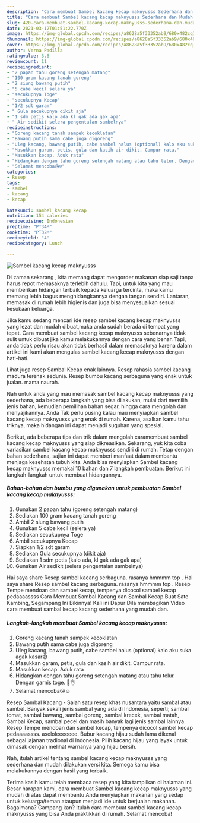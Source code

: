 ```yaml
---
description: "Cara membuat Sambel kacang kecap maknyusss Sederhana dan Mudah Dibuat"
title: "Cara membuat Sambel kacang kecap maknyusss Sederhana dan Mudah Dibuat"
slug: 420-cara-membuat-sambel-kacang-kecap-maknyusss-sederhana-dan-mudah-dibuat
date: 2021-03-12T01:51:22.770Z
image: https://img-global.cpcdn.com/recipes/a8628a5f33352ab9/680x482cq70/sambel-kacang-kecap-maknyusss-foto-resep-utama.jpg
thumbnail: https://img-global.cpcdn.com/recipes/a8628a5f33352ab9/680x482cq70/sambel-kacang-kecap-maknyusss-foto-resep-utama.jpg
cover: https://img-global.cpcdn.com/recipes/a8628a5f33352ab9/680x482cq70/sambel-kacang-kecap-maknyusss-foto-resep-utama.jpg
author: Verna Padilla
ratingvalue: 3.6
reviewcount: 11
recipeingredient:
- "2 papan tahu goreng setengah matang"
- "100 gram kacang tanah goreng"
- "2 siung bawang putih"
- "5 cabe kecil selera ya"
- "secukupnya Toge"
- "secukupnya Kecap"
- "1/2 sdt garam"
- " Gula secukupnya dikit aja"
- "1 sdm petis kalo ada kl gak ada gak apa"
- " Air sedikit selera pengentalan sambelnya"
recipeinstructions:
- "Goreng kacang tanah sampek kecoklatan"
- "Bawang putih sama cabe juga digoreng"
- "Uleg kacang, bawang putih, cabe sambel halus (optional) kalo aku suka agak kasar😅"
- "Masukkan garam, petis, gula dan kasih air dikit. Campur rata."
- "Masukkan kecap. Aduk rata"
- "Hidangkan dengan tahu goreng setengah matang atau tahu telur. Dengan garnis toge. 🤤👌"
- "Selamat mencoba😘☺"
categories:
- Resep
tags:
- sambel
- kacang
- kecap

katakunci: sambel kacang kecap 
nutrition: 154 calories
recipecuisine: Indonesian
preptime: "PT34M"
cooktime: "PT32M"
recipeyield: "4"
recipecategory: Lunch

---
```



![Sambel kacang kecap maknyusss](https://img-global.cpcdn.com/recipes/a8628a5f33352ab9/680x482cq70/sambel-kacang-kecap-maknyusss-foto-resep-utama.jpg)

Di zaman  sekarang , kita memang dapat mengorder makanan siap saji tanpa harus repot memasaknya terlebih dahulu. Tapi, untuk kita yang mau memberikan hidangan terbaik kepada keluarga tercinta, maka kamu memang lebih bagus menghidangkannya dengan tangan sendiri. Lantaran, memasak di rumah lebih higienis dan juga bisa menyesuaikan sesuai kesukaan keluarga.

Jika kamu sedang mencari ide resep sambel kacang kecap maknyusss yang lezat dan mudah dibuat,maka anda sudah berada di tempat yang tepat. Cara membuat sambel kacang kecap maknyusss  sebenarnya tidak sulit untuk dibuat jika kamu melakukannya dengan cara yang benar. Tapi, anda tidak perlu risau akan tidak berhasil dalam memasaknya 
karena dalam artikel ini kami akan mengulas sambel kacang kecap maknyusss dengan hati-hati.  

Lihat juga resep Sambal Kecap enak lainnya. Resep rahasia sambel kacang madura terenak sedunia. Resep bumbu kacang serbaguna yang enak untuk jualan. mama naurah.

Nah untuk anda yang mau memasak sambel kacang kecap maknyusss yang sederhana, ada beberapa langkah yang bisa dilakukan, mulai dari memilih jenis bahan, kemudian pemilihan bahan segar, hingga cara mengolah dan menyajikannya. Anda Tak perlu pusing kalau mau menyiapkan sambel kacang kecap maknyusss yang enak di rumah. Karena, asalkan kamu  tahu triknya, maka hidangan ini dapat menjadi suguhan yang spesial.

Berikut, ada beberapa tips dan trik dalam mengolah caramembuat sambel kacang kecap maknyusss yang siap dikreasikan. Sekarang, yuk kita coba variasikan sambel kacang kecap maknyusss sendiri di rumah. Tetap dengan bahan sederhana, sajian ini dapat memberi manfaat dalam membantu menjaga kesehatan tubuh kita. Anda bisa menyiapkan Sambel kacang kecap maknyusss memakai 10 bahan dan 7 langkah pembuatan. Berikut ini langkah-langkah untuk membuat hidangannya.

<!--inarticleads1-->

##### Bahan-bahan dan bumbu yang digunakan untuk pembuatan Sambel kacang kecap maknyusss:

1. Gunakan 2 papan tahu (goreng setengah matang)
1. Sediakan 100 gram kacang tanah goreng
1. Ambil 2 siung bawang putih
1. Gunakan 5 cabe kecil (selera ya)
1. Sediakan secukupnya Toge
1. Ambil secukupnya Kecap
1. Siapkan 1/2 sdt garam
1. Sediakan  Gula secukupnya (dikit aja)
1. Sediakan 1 sdm petis (kalo ada, kl gak ada gak apa)
1. Gunakan  Air sedikit (selera pengentalan sambelnya)


Hai saya share Resep sambel kacang serbaguna. rasanya hmmmm top . Hai saya share Resep sambel kacang serbaguna. rasanya hmmmm top . Resep Tempe mendoan dan sambel kecap, tempenya dicocol sambel kecap pedaaaassss Cara Membuat Sambal Kacang dan Sambal Kecap Buat Sate Kambing, Segampang Ini Bikinnya! Kali ini Dapur Dila membagikan Video cara membuat sambal kecap kacang sederhana yang mudah dan. 

<!--inarticleads2-->

##### Langkah-langkah membuat Sambel kacang kecap maknyusss:

1. Goreng kacang tanah sampek kecoklatan
1. Bawang putih sama cabe juga digoreng
1. Uleg kacang, bawang putih, cabe sambel halus (optional) kalo aku suka agak kasar😅
1. Masukkan garam, petis, gula dan kasih air dikit. Campur rata.
1. Masukkan kecap. Aduk rata
1. Hidangkan dengan tahu goreng setengah matang atau tahu telur. Dengan garnis toge. 🤤👌
1. Selamat mencoba😘☺


Resep Sambal Kacang - Salah satu resep khas nusantara yaitu sambal atau sambel. Banyak sekali jenis sambal yang ada di Indonesia, seperti; sambal tomat, sambal bawang, sambal goreng, sambal krecek, sambal matah, Sambal Kecap, sambal pecel dan masih banyak lagi jenis sambal lainnya. Resep Tempe mendoan dan sambel kecap, tempenya dicocol sambel kecap pedaaaassss. aseloleeeeeee. Bubur kacang hijau sudah lama dikenal sebagai jajanan tradional di Indonesia. Pilih kacang hijau yang layak untuk dimasak dengan melihat warnanya yang hijau bersih. 

Nah, itulah artikel tentang  sambel kacang kecap maknyusss  yang sederhana dan mudah dilakukan versi kita. Semoga kamu bisa melakukannya dengan hasil yang terbaik. 

Terima kasih kamu telah membaca resep yang kita tampilkan di halaman ini. Besar harapan kami, cara membuat  Sambel kacang kecap maknyusss yang mudah di atas dapat membantu Anda menyiapkan makanan yang sedap untuk keluarga/teman ataupun menjadi ide untuk berjualan makanan. Bagaimana? Gampang kan? Itulah cara membuat sambel kacang kecap maknyusss yang bisa Anda praktikkan di rumah. Selamat mencoba!

